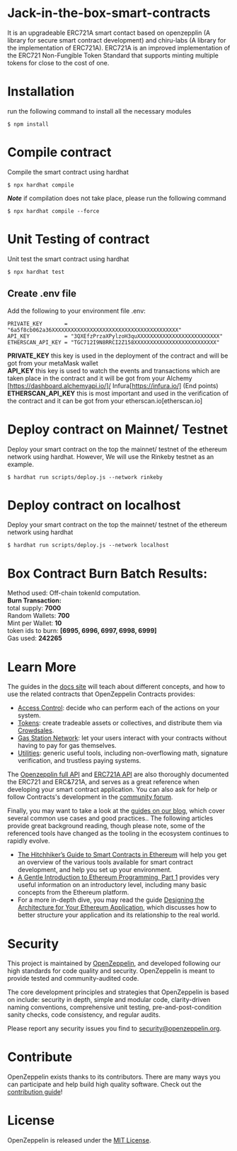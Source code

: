 # Jack-in-the-box-smart-contracts
It is an upgradeable ERC721A smart contact based on openzepplin (A library for secure smart contract development) and chiru-labs (A library for the implementation of ERC721A). ERC721A is an improved implementation of the ERC721 Non-Fungible Token Standard that supports minting multiple tokens for close to the cost of one.


# Installation
run the following command to install all the necessary modules
```console
$ npm install 
```

# Compile contract
Compile the smart contract using hardhat
```console
$ npx hardhat compile
```

**_Note_** if compilation does not take place, please run the following command
```console
$ npx hardhat compile --force
```

# Unit Testing of contract
Unit test the smart contract using hardhat
```console
$ npx hardhat test
```

## Create .env file
Add the following to your environment file .env:

```console
PRIVATE_KEY       = "6a5f8cb062a36XXXXXXXXXXXXXXXXXXXXXXXXXXXXXXXXXXXXXXXX"
API_KEY           = "3QXEfzPrzaXPylzoH3quXXXXXXXXXXXXXXXXXXXXXXXXXX"
ETHERSCAN_API_KEY = "TGC712I9N8RRCI2Z158XXXXXXXXXXXXXXXXXXXXXXXXXX"
```

**PRIVATE_KEY** this key is used in the deployment of the contract and will be got from your metaMask wallet\
**API_KEY** this key is used to watch the events and transactions which are taken place in the contract and it will be got from your Alchemy [https://dashboard.alchemyapi.io/]/ Infura[https://infura.io/] (End points)\
**ETHERSCAN_API_KEY** this is most important and used in the verification of the contract and it can be got from your etherscan.io[etherscan.io]

# Deploy contract on Mainnet/ Testnet
Deploy your smart contract on the top the mainnet/ testnet of the ethereum network using hardhat. However, We will use the Rinkeby testnet as an example.
```console
$ hardhat run scripts/deploy.js --network rinkeby
```

# Deploy contract on localhost
Deploy your smart contract on the top the mainnet/ testnet of the ethereum network using hardhat
```console
$ hardhat run scripts/deploy.js --network localhost
```

# Box Contract Burn Batch Results:
Method used: Off-chain tokenId computation.\
**Burn Transaction:**\
total supply: **7000**\
Random Wallets: **700**\
Mint per Wallet: **10**\
token ids to burn: **[6995, 6996, 6997, 6998, 6999]**\
Gas used: **242265**


# Learn More

The guides in the [docs site](https://docs.openzeppelin.com/contracts) will teach about different concepts, and how to use the related contracts that OpenZeppelin Contracts provides:

* [Access Control](https://docs.openzeppelin.com/contracts/access-control): decide who can perform each of the actions on your system.
* [Tokens](https://docs.openzeppelin.com/contracts/tokens): create tradeable assets or collectives, and distribute them via [Crowdsales](https://docs.openzeppelin.com/contracts/crowdsales).
* [Gas Station Network](https://docs.openzeppelin.com/contracts/gsn): let your users interact with your contracts without having to pay for gas themselves.
* [Utilities](https://docs.openzeppelin.com/contracts/utilities): generic useful tools, including non-overflowing math, signature verification, and trustless paying systems.

The [Openzepplin full API](https://docs.openzeppelin.com/contracts/api/token/ERC721) and  [ERC721A API](https://chiru-labs.github.io/ERC721A//#/upgradeable) are also thoroughly documented the ERC721 and ERC&721A, and serves as a great reference when developing your smart contract application. You can also ask for help or follow Contracts's development in the [community forum](https://forum.openzeppelin.com).

Finally, you may want to take a look at the [guides on our blog](https://blog.openzeppelin.com/guides), which cover several common use cases and good practices.. The following articles provide great background reading, though please note, some of the referenced tools have changed as the tooling in the ecosystem continues to rapidly evolve.

* [The Hitchhiker’s Guide to Smart Contracts in Ethereum](https://blog.openzeppelin.com/the-hitchhikers-guide-to-smart-contracts-in-ethereum-848f08001f05) will help you get an overview of the various tools available for smart contract development, and help you set up your environment.
* [A Gentle Introduction to Ethereum Programming, Part 1](https://blog.openzeppelin.com/a-gentle-introduction-to-ethereum-programming-part-1-783cc7796094) provides very useful information on an introductory level, including many basic concepts from the Ethereum platform.
* For a more in-depth dive, you may read the guide [Designing the Architecture for Your Ethereum Application](https://blog.openzeppelin.com/designing-the-architecture-for-your-ethereum-application-9cec086f8317), which discusses how to better structure your application and its relationship to the real world.



# Security

This project is maintained by [OpenZeppelin](https://openzeppelin.com), and developed following our high standards for code quality and security. OpenZeppelin is meant to provide tested and community-audited code.

The core development principles and strategies that OpenZeppelin is based on include: security in depth, simple and modular code, clarity-driven naming conventions, comprehensive unit testing, pre-and-post-condition sanity checks, code consistency, and regular audits.


Please report any security issues you find to security@openzeppelin.org.

# Contribute

OpenZeppelin exists thanks to its contributors. There are many ways you can participate and help build high quality software. Check out the [contribution guide](CONTRIBUTING.md)!

# License

OpenZeppelin is released under the [MIT License](LICENSE).
